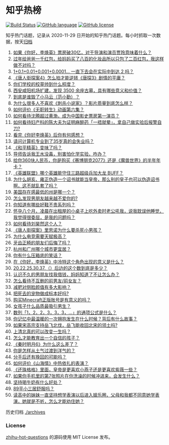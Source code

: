 # 知乎热榜
[![Build Status](https://github.com/ToWeLong/zhihu-hot-questions/workflows/CI/badge.svg)](https://github.com/ToWeLong/zhihu-hot-questions/actions)
[![GitHub language](https://img.shields.io/badge/language-golang-orange.svg)](https://golang.org/)
[![GitHub license](https://img.shields.io/github/license/ToWeLong/zhihu-hot-questions)](https://github.com/ToWeLong/zhihu-hot-questions/blob/main/LICENSE)

知乎热门话题，记录从 2020-11-29 日开始的知乎热门话题。每小时抓取一次数据，按天[归档](./archives)

<!-- BEGIN -->

1. [如果《你好，李焕英》票房破30亿，对于导演和演员贾玲意味着什么？](https://www.zhihu.com/question/444531706)
1. [过年给爸爸一千红包，给妈妈买了八百的化妆品所以只包了二百红包，我这样做不对吗？](https://www.zhihu.com/question/444298288)
1. [1+0.1+0.01+0.001+0.0001... 一直下去会在实际中到达 2 吗？](https://www.zhihu.com/question/444218811)
1. [《唐人街探案4》怎么拍才能逆转《唐探3》剧情的平庸？](https://www.zhihu.com/question/444403589)
1. [你们学校的校草帅到什么程度？](https://www.zhihu.com/question/290011743)
1. [西安咸阳机场扩建，发现 3500 余座古墓，具有哪些意义和价值？](https://www.zhihu.com/question/444692867)
1. [到底是谁毁了小马云（范小勤）？](https://www.zhihu.com/question/443916863)
1. [为什么很多人不喜欢《刺杀小说家》？影片质量到底怎么样？](https://www.zhihu.com/question/444097573)
1. [如何评价《无职转生》动画第六集？](https://www.zhihu.com/question/443593387)
1. [如何看待沈腾超过黄渤，成为中国影史票房第一演员？](https://www.zhihu.com/question/444832316)
1. [如何看待妇产科的陈大夫为证明麻醉药「一捂就晕」，拿自己做实验后报警自刀?](https://www.zhihu.com/question/444693829)
1. [看完《你好李焕英》后你有何感想？](https://www.zhihu.com/question/441478426)
1. [请问计算机专业到了35岁真的会失业吗？](https://www.zhihu.com/question/444397279)
1. [《和平精英》变味了吗？](https://www.zhihu.com/question/377129398)
1. [导师告诉我王水没毒，别害怕化学实验，咋办？](https://www.zhihu.com/question/444497836)
1. [给你360块人民币，你是购买《赛博朋克2077》还是《魔兽世界》的半年年卡？](https://www.zhihu.com/question/435938868)
1. [《英雄联盟》哪个英雄能守住三路超级兵加大龙 BUFF？](https://www.zhihu.com/question/388623994)
1. [为什么胡亥、雍正伪造一个诏书就能当皇帝，那么别的皇子也可以伪造诏书啊，这不就乱套了吗？](https://www.zhihu.com/question/443799152)
1. [美国存在感最低的州是哪一个？](https://www.zhihu.com/question/433421382)
1. [怎么发现男朋友越来越不爱你的?](https://www.zhihu.com/question/417775321)
1. [你知道有哪些好鞋不贵系列吗？](https://www.zhihu.com/question/293379554)
1. [怀孕八个月，凌晨在出租屋的小桌子上吃外卖时老公吼我，说我耽误他睡觉，我觉得很委屈，是我的问题吗？](https://www.zhihu.com/question/423932098)
1. [如何看待刘昊然这个人？](https://www.zhihu.com/question/440653826)
1. [《唐人街探案》里思诺为什么要杀死小男孩？](https://www.zhihu.com/question/38866953)
1. [为什么电竞需要天赋极高？](https://www.zhihu.com/question/438485421)
1. [牙齿正畸的朋友们后悔了吗？](https://www.zhihu.com/question/308980503)
1. [杭州和广州哪个城市更宜居？](https://www.zhihu.com/question/63052563)
1. [你有什么压箱底的笑话？](https://www.zhihu.com/question/434809137)
1. [在《你好，李焕英》中冷特这个角色出现的意义是什么？](https://www.zhihu.com/question/444145626)
1. [20.22.25.30.37.（）后边的这个数到底是多少？](https://www.zhihu.com/question/444440382)
1. [认识不久的男朋友找我借钱，妈妈知道了不让怎么办？](https://www.zhihu.com/question/61523392)
1. [怎么看待不互删的前男友/前女友？](https://www.zhihu.com/question/429477321)
1. [减肥对侧脸颜值有多大影响？](https://www.zhihu.com/question/68223529)
1. [把死去的宠物做成标本好吗?](https://www.zhihu.com/question/444507603)
1. [购买Minecraft正版账号是有意义的吗？](https://www.zhihu.com/question/444106311)
1. [女孩子什么品质最吸引男生？](https://www.zhihu.com/question/313462176)
1. [数列「1，2，2，3，3，3，...」的通项公式是什么？](https://www.zhihu.com/question/25045244)
1. [你记忆中最温暖的一次拥抱发生在什么时候？背后有什么故事？](https://www.zhihu.com/question/444394694)
1. [如果宋高宗支持岳飞北伐，岳飞能收回北宋的领土吗?](https://www.zhihu.com/question/444059876)
1. [上清北真的可以改变一生吗？](https://www.zhihu.com/question/300213917)
1. [怎么才能教育出一个自信的孩子？](https://www.zhihu.com/question/436119718)
1. [《秦时明月6》为什么这么差了？](https://www.zhihu.com/question/442041713)
1. [你是怎样从土气过渡到洋气的？](https://www.zhihu.com/question/267705489)
1. [分手后还有挽回的可能吗？](https://www.zhihu.com/question/312066012)
1. [如何评价《山海情》中热依扎的表演？](https://www.zhihu.com/question/439511164)
1. [《还珠格格》里面，皇帝是更喜欢小燕子还是更喜欢紫薇一些？](https://www.zhihu.com/question/39864864)
1. [如果你手机里的第7张照片在你洗澡的时候冲进来，会发生什么？](https://www.zhihu.com/question/405633395)
1. [坚持喝牛奶有什么好处？](https://www.zhihu.com/question/28325412)
1. [89平小三居舒服吗？](https://www.zhihu.com/question/394899251)
1. [读高中的妹妹一直坚持想学表演以后进入娱乐圈，父母和我都不同意她学表演，她就是不听，怎么才能劝住她？](https://www.zhihu.com/question/444700451)

<!-- END -->

历史归档 [./archives](./archives)


### License
[zhihu-hot-questions](https://github.com/towelong/zhihu-hot-questions) 的源码使用 MIT License 发布。